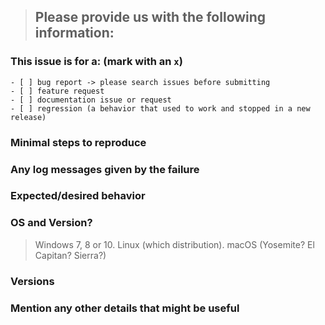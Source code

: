 <!--
IF SUFFICIENT INFORMATION IS NOT PROVIDED VIA THE FOLLOWING TEMPLATE THE ISSUE MIGHT BE CLOSED WITHOUT FURTHER CONSIDERATION OR INVESTIGATION.

ONLY ISSUES THAT AFFECT OUR USE OF THE PACKAGE WILL BE CONSIDERED FOR FURTHER INVESTIGATION; HOWEVER, PULL REQUESTS ARE WELCOME FROM ALL ISSUES.
-->
> Please provide us with the following information:
> ---------------------------------------------------------------

### This issue is for a: (mark with an `x`)
```
- [ ] bug report -> please search issues before submitting
- [ ] feature request
- [ ] documentation issue or request
- [ ] regression (a behavior that used to work and stopped in a new release)
```

### Minimal steps to reproduce
>

### Any log messages given by the failure
>

### Expected/desired behavior
>

### OS and Version?
> Windows 7, 8 or 10. Linux (which distribution). macOS (Yosemite? El Capitan? Sierra?)

### Versions
>

### Mention any other details that might be useful
>
